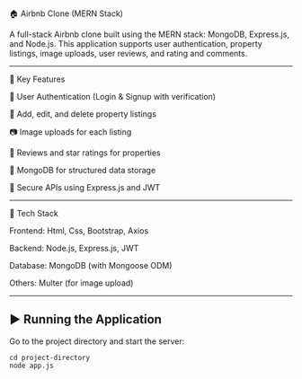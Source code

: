🏠 Airbnb Clone (MERN Stack)

A full-stack Airbnb clone built using the MERN stack: MongoDB, Express.js, and Node.js.
This application supports user authentication, property listings, image uploads, user reviews, and rating and comments.

---

🚀 Key Features

🔐 User Authentication (Login & Signup with verification)

🏡 Add, edit, and delete property listings

📷 Image uploads for each listing

🌟 Reviews and star ratings for properties

💾 MongoDB for structured data storage

🔐 Secure APIs using Express.js and JWT

---

🧰 Tech Stack

Frontend: Html, Css, Bootstrap, Axios

Backend: Node.js, Express.js, JWT

Database: MongoDB (with Mongoose ODM)

Others: Multer (for image upload)

---

## ▶️ Running the Application

Go to the project directory and start the server:

```
cd project-directory
node app.js
```
